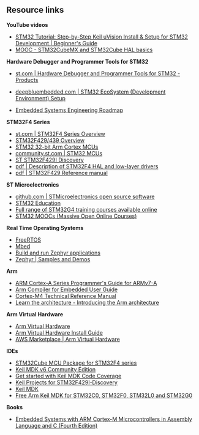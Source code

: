 ## Resource links

**YouTube videos**
- [STM32 Tutorial: Step-by-Step Keil uVision Install & Setup for STM32 Development | Beginner's Guide](https://m.youtube.com/watch?v=TO85lArN1B8&t=39s)
- [MOOC - STM32CubeMX and STM32Cube HAL basics](https://www.youtube.com/playlist?list=PLnMKNibPkDnGtuIl5v0CvC81Am7SKpj02)
  
**Hardware Debugger and Programmer Tools for STM32**
- [st.com | Hardware Debugger and Programmer Tools for STM32 - Products](https://www.st.com/en/development-tools/hardware-debugger-and-programmer-tools-for-stm32/products.html)
- [deepbluembedded.com | STM32 EcoSystem (Development Environment) Setup](https://deepbluembedded.com/stm32-ecosystem-development-environment-setup/)


- [Embedded Systems Engineering Roadmap](https://github.com/m3y54m/Embedded-Engineering-Roadmap)

**STM32F4 Series**
- [st.com | STM32F4 Series Overview](https://www.st.com/en/microcontrollers-microprocessors/stm32f4-series.html)
- [STM32F429/439 Overview](https://www.st.com/en/microcontrollers-microprocessors/stm32f429-439.html)
- [STM32 32-bit Arm Cortex MCUs](https://www.st.com/en/microcontrollers-microprocessors/stm32-32-bit-arm-cortex-mcus.html)
- [community.st.com | STM32 MCUs](https://community.st.com/t5/stm32-mcus/ct-p/stm32-mcus)
- [ST STM32F429I Discovery](https://docs.zephyrproject.org/latest/boards/st/stm32f429i_disc1/doc/index.html)
- [pdf | Description of STM32F4 HAL and low-layer drivers](https://www.st.com/resource/en/user_manual/dm00105879-description-of-stm32f4-hal-and-lowlayer-drivers-stmicroelectronics.pdf)
- [pdf | STM32F429 Reference manual](https://www.st.com/content/ccc/resource/technical/document/reference_manual/3d/6d/5a/66/b4/99/40/d4/DM00031020.pdf/files/DM00031020.pdf/jcr:content/translations/en.DM00031020.pdf)

**ST Microelectronics**
- [github.com | STMicroelectronics open source software](https://github.com/STMicroelectronics)
- [STM32 Education](https://www.st.com/content/st_com/en/support/learning/stm32-education.html)
- [Full range of STM32G4 training courses available online](https://www.st.com/content/st_com/en/support/learning/stm32-education/stm32-online-training/stm32g4-online-training.html)
- [STM32 MOOCs (Massive Open Online Courses)](https://www.st.com/content/st_com/en/support/learning/stm32-education/stm32-moocs.html)


**Real Time Operating Systems**
- [FreeRTOS](https://www.freertos.org/index.html)
- [Mbed](https://os.mbed.com/)
- [Build and run Zephyr applications](https://learn.arm.com/learning-paths/microcontrollers/zephyr/zephyr/)
- [Zephyr | Samples and Demos](https://docs.zephyrproject.org/latest/samples/index.html)

**Arm**
- [ARM Cortex-A Series Programmer's Guide for ARMv7-A](https://developer.arm.com/documentation/den0013/d/Introduction-to-Assembly-Language/Introduction-to-the-GNU-Assembler/GNU-Assembler-syntax)
- [Arm Compiler for Embedded User Guide](https://developer.arm.com/documentation/100748/0621/Getting-Started/Using-the-integrated-assembler)
- [Cortex-M4 Technical Reference Manual ](https://developer.arm.com/documentation/ddi0439/be/)
- [Learn the architecture - Introducing the Arm architecture](https://developer.arm.com/documentation/102404/latest/)

**Arm Virtual Hardware**
- [Arm Virtual Hardware](https://www.arm.com/products/development-tools/simulation/virtual-hardware)
- [Arm Virtual Hardware Install Guide](https://learn.arm.com/install-guides/avh#corstone)
- [AWS Marketplace | Arm Virtual Hardware](https://aws.amazon.com/marketplace/pp/prodview-urbpq7yo5va7g)


**IDEs**
- [STM32Cube MCU Package for STM32F4 series](https://www.st.com/en/embedded-software/stm32cubef4.html)
- [Keil MDK v6 Community Edition](https://www.keil.arm.com/)
- [Get started with Keil MDK Code Coverage](https://learn.arm.com/learning-paths/microcontrollers/coverage_mdk/?utm_source=google&utm_medium=cpc&utm_content=text_txt_na_na&utm_campaign=mk24_developer_developerprogram_2023_conversions_keyword_na&utm_term=keil&gad_source=1&gclid=Cj0KCQiAw6yuBhDrARIsACf94RXqTI4QQpvV7UrXWww_df-MoQVuSrG9PabsxLD-XUQN5IqWfw2cJcQaAo3nEALw_wcB)
- [Keil Projects for STM32F429I-Discovery](https://www.keil.arm.com/boards/stmicroelectronics-stm32f429i-discovery-revb-6126ce5/projects/)
- [Keil MDK](https://developer.arm.com/Tools%20and%20Software/Keil%20MDK)
- [Free Arm Keil MDK for STM32C0, STM32F0, STM32L0 and STM32G0](https://www.st.com/en/partner-products-and-services/free-arm-keil-mdk-for-stm32c0-stm32f0-stm32l0-and-stm32g0.html)

**Books**
- [Embedded Systems with ARM Cortex-M Microcontrollers in Assembly Language and C (Fourth Edition)](https://web.eece.maine.edu/~zhu/book/)